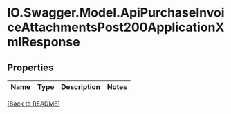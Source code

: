 # IO.Swagger.Model.ApiPurchaseInvoiceAttachmentsPost200ApplicationXmlResponse
## Properties

Name | Type | Description | Notes
------------ | ------------- | ------------- | -------------

 [[Back to README]](../README.md)

